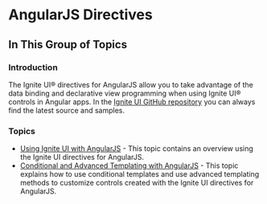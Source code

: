 ﻿<!--
|metadata|
{
    "fileName": "angularjs-directives",
    "controlName": [],
    "tags": []
}
|metadata|
-->

# AngularJS Directives
## In This Group of Topics

### Introduction

The Ignite UI® directives for AngularJS allow you to take advantage of the data binding and declarative view programming when using Ignite UI® controls in Angular apps. In the [Ignite UI GitHub repository](https://github.com/IgniteUI/igniteui-angular) you can always find the latest source and samples.

### Topics

-   [Using Ignite UI with AngularJS](Using-Ignite-UI-with-AngularJS.html) - This topic contains an overview using the Ignite UI directives for AngularJS.
-   [Conditional and Advanced Templating with AngularJS](Conditional-and-Advanced-Templating-with-AngularJS.html) - This topic explains how to use conditional templates and use advanced templating methods to customize controls created with the Ignite UI directives for AngularJS.

                    